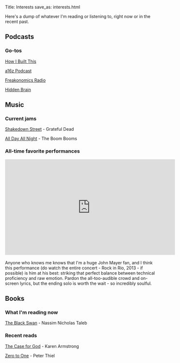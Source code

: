 Title: Interests
save_as: interests.html

Here's a dump of whatever I'm reading or listening to, right now or in the recent past.

Podcasts
--------
### Go-tos
[How I Built This](http://www.npr.org/podcasts/510313/how-i-built-this)

[a16z Podcast](https://a16z.com/podcasts/)

[Freakonomics Radio](http://freakonomics.com/archive/)

[Hidden Brain](http://www.npr.org/podcasts/510308/hidden-brain)

Music
-----
### Current jams
[Shakedown Street](https://www.youtube.com/watch?v=8lCMUkqpI7o) - Grateful Dead

[All Day All Night](https://www.youtube.com/watch?v=bGBqtJDqneo) - The Boom Booms

### All-time favorite performances
<iframe width="560" height="315" src="https://www.youtube.com/embed/h5r9WLvgcb0" frameborder="0" allowfullscreen></iframe></br></br>
Anyone who knows me knows that I'm a huge John Mayer fan, and I think this performance (do watch the entire concert - Rock in Rio, 2013 - if possible) is him at his best: striking that perfect balance between technical proficiency and raw emotion. Pardon the all-too-audible crowd and on-screen lyrics, but the ending solo is worth the wait - so incredibly soulful.

Books
-----

### What I'm reading now
[The Black Swan](https://www.amazon.com/Black-Swan-Improbable-Robustness-Fragility/dp/081297381X/ref=sr_1_1?ie=UTF8&qid=1505714464&sr=8-1&keywords=the+black+swan) - Nassim Nicholas Taleb

### Recent reads
[The Case for God](https://www.amazon.com/Case-God-Karen-Armstrong/dp/0307389804/ref=sr_1_1?s=books&ie=UTF8&qid=1505714954&sr=1-1&keywords=the+case+for+god) - Karen Armstrong

[Zero to One](https://www.amazon.com/Zero-One-Notes-Startups-Future/dp/0804139296/ref=sr_1_1?s=books&ie=UTF8&qid=1505714981&sr=1-1&keywords=zero+to+one) - Peter Thiel


